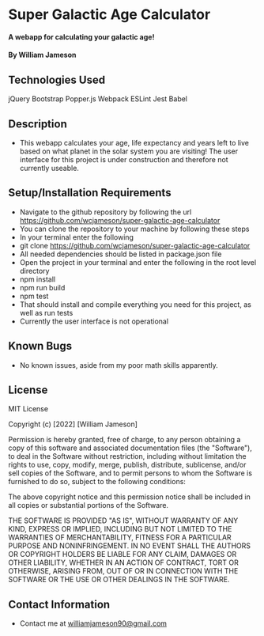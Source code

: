 # Super Galactic Age Calculator

#### A webapp for calculating your galactic age!

#### By William Jameson

## Technologies Used

jQuery
Bootstrap
Popper.js
Webpack
ESLint
Jest
Babel

## Description

* This webapp calculates your age, life expectancy and years left to live based on what planet in the solar system you are visiting!
The user interface for this project is under construction and therefore not currently useable.

## Setup/Installation Requirements

* Navigate to the github repository by following the url https://github.com/wcjameson/super-galactic-age-calculator
* You can clone the repository to your machine by following these steps
* In your terminal enter the following
* git clone https://github.com/wcjameson/super-galactic-age-calculator
* All needed dependencies should be listed in package.json file
* Open the project in your terminal and enter the following in the root level directory
* npm install
* npm run build
* npm test
* That should install and compile everything you need for this project, as well as run tests
* Currently the user interface is not operational

## Known Bugs

* No known issues, aside from my poor math skills apparently.

## License

MIT License

Copyright (c) [2022] [William Jameson]

Permission is hereby granted, free of charge, to any person obtaining a copy
of this software and associated documentation files (the "Software"), to deal
in the Software without restriction, including without limitation the rights
to use, copy, modify, merge, publish, distribute, sublicense, and/or sell
copies of the Software, and to permit persons to whom the Software is
furnished to do so, subject to the following conditions:

The above copyright notice and this permission notice shall be included in all
copies or substantial portions of the Software.

THE SOFTWARE IS PROVIDED "AS IS", WITHOUT WARRANTY OF ANY KIND, EXPRESS OR
IMPLIED, INCLUDING BUT NOT LIMITED TO THE WARRANTIES OF MERCHANTABILITY,
FITNESS FOR A PARTICULAR PURPOSE AND NONINFRINGEMENT. IN NO EVENT SHALL THE
AUTHORS OR COPYRIGHT HOLDERS BE LIABLE FOR ANY CLAIM, DAMAGES OR OTHER
LIABILITY, WHETHER IN AN ACTION OF CONTRACT, TORT OR OTHERWISE, ARISING FROM,
OUT OF OR IN CONNECTION WITH THE SOFTWARE OR THE USE OR OTHER DEALINGS IN THE
SOFTWARE.


## Contact Information

* Contact me at williamjameson90@gmail.com